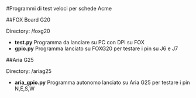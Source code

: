 #Programmi di test veloci per schede Acme

##FOX Board G20

Directory: /foxg20
* **test.py** Programma da lanciare su PC con DPI su FOX
* **gpio.py** Programma lanciato su FOXG20 per testare i pin su J6 e J7 

##Aria G25

Directory: /ariag25
* **aria_gpio.py** Programma autonomo lanciato su Aria G25 per testare i pin N,E,S,W 


